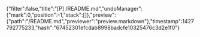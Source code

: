 {"filter":false,"title":"[P] /README.md","undoManager":{"mark":0,"position":-1,"stack":[]},"preview":{"path":"/README.md","previewer":"preview.markdown"},"timestamp":1427792775233,"hash":"67452301efcdab8998badcfe10325476c3d2e1f0"}